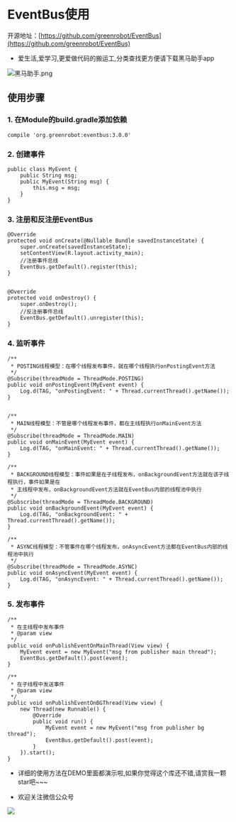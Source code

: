 # EventBus使用

开源地址：[https://github.com/greenrobot/EventBus](https://github.com/greenrobot/EventBus)

* 爱生活,爱学习,更爱做代码的搬运工,分类查找更方便请下载黑马助手app


![黑马助手.png](http://upload-images.jianshu.io/upload_images/4037105-f777f1214328dcc4.png?imageMogr2/auto-orient/strip%7CimageView2/2/w/1240)


## 使用步骤

### 1. 在Module的build.gradle添加依赖

	compile 'org.greenrobot:eventbus:3.0.0'


### 2. 创建事件
	public class MyEvent {
	    public String msg;
	    public MyEvent(String msg) {
	        this.msg = msg;
	    }
	}

### 3. 注册和反注册EventBus
    @Override
    protected void onCreate(@Nullable Bundle savedInstanceState) {
        super.onCreate(savedInstanceState);
        setContentView(R.layout.activity_main);
        //注册事件总线
        EventBus.getDefault().register(this);
    }


    @Override
    protected void onDestroy() {
        super.onDestroy();
        //反注册事件总线
        EventBus.getDefault().unregister(this);
    }


### 4. 监听事件
	
	/**
     * POSTING线程模型：在哪个线程发布事件，就在哪个线程执行onPostingEvent方法
     */
    @Subscribe(threadMode = ThreadMode.POSTING)
    public void onPostingEvent(MyEvent event) {
        Log.d(TAG, "onPostingEvent: " + Thread.currentThread().getName());
    }


    /**
     * MAIN线程模型：不管是哪个线程发布事件，都在主线程执行onMainEvent方法
     */
    @Subscribe(threadMode = ThreadMode.MAIN)
    public void onMainEvent(MyEvent event) {
        Log.d(TAG, "onMainEvent: " + Thread.currentThread().getName());
    }

    /**
     * BACKGROUND线程模型：事件如果是在子线程发布，onBackgroundEvent方法就在该子线程执行，事件如果是在
     * 主线程中发布，onBackgroundEvent方法就在EventBus内部的线程池中执行
     */
    @Subscribe(threadMode = ThreadMode.BACKGROUND)
    public void onBackgroundEvent(MyEvent event) {
        Log.d(TAG, "onBackgroundEvent: " + Thread.currentThread().getName());
    }

    /**
     * ASYNC线程模型：不管事件在哪个线程发布，onAsyncEvent方法都在EventBus内部的线程池中执行
     */
    @Subscribe(threadMode = ThreadMode.ASYNC)
    public void onAsyncEvent(MyEvent event) {
        Log.d(TAG, "onAsyncEvent: " + Thread.currentThread().getName());
    }

### 5. 发布事件
    /**
     * 在主线程中发布事件
     * @param view
     */
    public void onPublishEventOnMainThread(View view) {
        MyEvent event = new MyEvent("msg from publisher main thread");
        EventBus.getDefault().post(event);
    }

    /**
     * 在子线程中发送事件
     * @param view
     */
    public void onPublishEventOnBGThread(View view) {
        new Thread(new Runnable() {
            @Override
            public void run() {
                MyEvent event = new MyEvent("msg from publisher bg thread");
                EventBus.getDefault().post(event);
            }
        }).start();
    }


* 详细的使用方法在DEMO里面都演示啦,如果你觉得这个库还不错,请赏我一颗star吧~~~

* 欢迎关注微信公众号

![](http://upload-images.jianshu.io/upload_images/4037105-8f737b5104dd0b5d.png?imageMogr2/auto-orient/strip%7CimageView2/2/w/1240)



